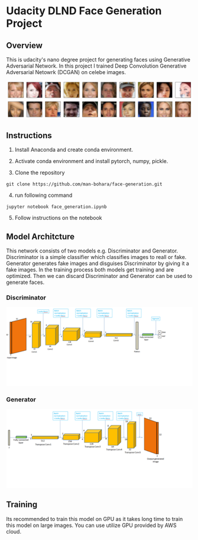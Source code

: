 # Udacity DLND Face Generation Project

## Overview
This is udacity's nano degree project for generating faces using Generative Adversarial Network. In this project I trained Deep Convolution Generative Adversarial Netowrk (DCGAN) on celebe images.

![alt text](https://github.com/man-bohara/face-generation/blob/master/celebe_faces.png)

## Instructions
1. Install Anaconda and create conda environment.
2. Activate conda environment and install pytorch, numpy, pickle.

3. Clone the repository
```
git clone https://github.com/man-bohara/face-generation.git
```

4. run following command 
```
jupyter notebook face_generation.ipynb
```
5. Follow instructions on the notebook

## Model Architcture
This network consists of two models e.g. Discriminator and Generator. 
Discriminator is a simple classifier which classifies images to reall or fake.
Generator generates fake images and disguises Discriminator by giving it a fake images.
In the training process both models get training and are optimized. Then we can discard Discriminator and Generator can be used to generate faces.

### Discriminator


![alt text](https://github.com/man-bohara/face-generation/blob/master/Discriminator.png)


### Generator

![alt text](https://github.com/man-bohara/face-generation/blob/master/Generator.png)


## Training
Its recommended to train this model on GPU as it takes long time to train this model on large images. You can use utilize GPU provided by AWS cloud.
